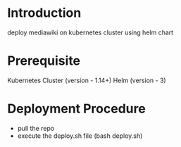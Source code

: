 # Introduction
deploy mediawiki on kubernetes cluster using helm chart

# Prerequisite
Kubernetes Cluster (version - 1.14+)
Helm (version - 3)

# Deployment Procedure
- pull the repo
- execute the deploy.sh file (bash deploy.sh)
